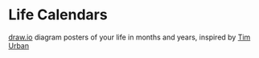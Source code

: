 # Life Calendars
[draw.io](https://www.draw.io/) diagram posters of your life in months and years, inspired by [Tim Urban](https://waitbutwhy.com/2014/05/life-weeks.html)
